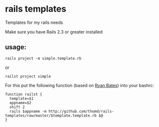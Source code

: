 # rails templates

Templates for my rails needs

Make sure you have Rails 2.3 or greater installed

## usage:

    rails project -m simple.template.rb
or

    railst project simple

For this put the following function (based on [Ryan Bates][1]) into your bashrc:

    function railst {
      template=$1
      appname=$2
      shift 2
      rails $appname -m http://github.com/thomd/rails-templates/raw/master/$template.template.rb $@
    }



[1]: http://github.com/ryanb/rails-templates/tree/master